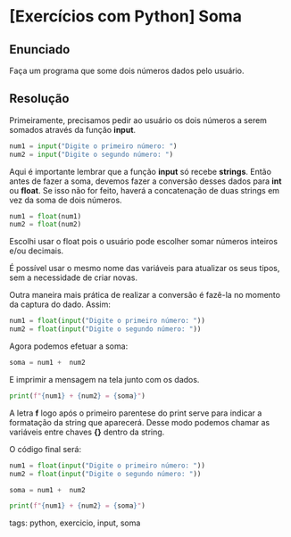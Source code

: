 # [Exercícios com Python] Soma

## Enunciado

Faça um programa que some dois números dados pelo usuário.

## Resolução

Primeiramente, precisamos pedir ao usuário os dois números a serem somados através da função **input**.

```py
num1 = input("Digite o primeiro número: ")
num2 = input("Digite o segundo número: ")
```

Aqui é importante lembrar que a função **input** só recebe **strings**. Então antes de fazer a soma, devemos fazer a conversão desses dados para **int** ou **float**. Se isso não for feito, haverá a concatenação de duas strings em vez da soma de dois números.

```py
num1 = float(num1)
num2 = float(num2)
```

Escolhi usar o float pois o usuário pode escolher somar números inteiros e/ou decimais.

É possível usar o mesmo nome das variáveis para atualizar os seus tipos, sem a necessidade de criar novas.

Outra maneira mais prática de realizar a conversão é fazê-la no momento da captura do dado. Assim:

```py
num1 = float(input("Digite o primeiro número: "))
num2 = float(input("Digite o segundo número: "))
```

Agora podemos efetuar a soma:

```py
soma = num1 +  num2
```

E imprimir a mensagem na tela junto com os dados.

```py
print(f"{num1} + {num2} = {soma}")
```

A letra **f** logo após o primeiro parentese do print serve para indicar a formatação da string que aparecerá. Desse modo podemos chamar as variáveis entre chaves **{}** dentro da string.

O código final será:

```py
num1 = float(input("Digite o primeiro número: "))
num2 = float(input("Digite o segundo número: "))

soma = num1 +  num2

print(f"{num1} + {num2} = {soma}")
```

tags: python, exercicio, input, soma
